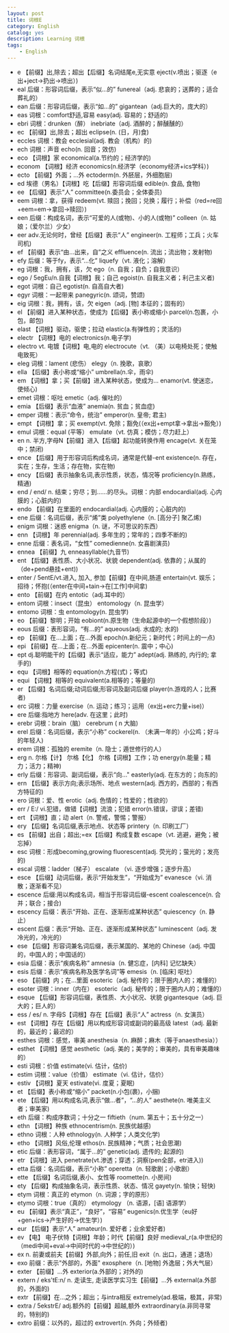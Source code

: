 ```yaml
---
layout: post
title: 词根E
category: English
catalog: yes
description: Learning 词根
tags:
    - English
---
```

* e   【前缀】出,除去；超出【后缀】名词结尾e,无实意    eject(v.喷出；驱逐（e出+ject→扔出→喷出）)
* eal 后缀：形容词后缀，表示“似…的”    funereal（adj. 悲哀的；送葬的；适合葬礼的）
* ean 后缀：形容词后缀，表示“如…的”    gigantean（adj.巨大的，庞大的）
* eas 词根：comfort舒适,容易 easy(adj. 容易的；舒适的)
* ebri    词根：drunken（醉）   inebriate（adj. 酒醉的；醉醺醺的）
* ec  【前缀】出,除去；超出 eclipse(n. (日，月)食)
* eccles  词根：教会   ecclesial(adj. 教会（机构）的)
* ech 词根：声音   echo(n. 回音；效仿)
* eco 【词根】家   economical(a.节约的；经济学的)
* econom  【词根】经济  economics(n.经济学（economy经济+ics学科）)
* ecto    【前缀】外面；…外   ectoderm(n. 外胚层，外细胞层)
* ed  埃德（男名）【词根】吃【后缀】形容词后缀    edible(n.  食品, 食物)
* ee  【后缀】表示“人”   committee(n.委员会；全体委员)
* eem 词根：拿，获得 redeem(vt. 赎回；挽回；兑换；履行；补偿（red=re回+eem=em→拿回→赎回）)
* een 后缀：构成名词，表示“可爱的人(或物)、小的人(或物)”    colleen（n. 姑娘；（爱尔兰）少女）
* eer adv.无论何时，曾经【后缀】表示“人”    engineer(n. 工程师；工兵；火车司机)
* ef  【前缀】表示“由…出来，自”之义    effluence(n. 流出；流出物；发射物)
* efy 后缀：等于fy，表示“…化”  liquefy（vt. 液化；溶解）
* eg  词根：我，拥有，该，欠 ego（n. 自我；自负；自我意识）
* ego / 5egEu/n.自我【词根】我；自己    egoist(n. 自我主义者；利己主义者)
* egot    词根：自己   egotist(n. 自高自大者)
* egyr    词根：一起带来 panegyric(n. 颂词，赞颂)
* eig 词根：我，拥有，该，欠 eigen（adj. [物] 本征的；固有的）
* el  【前缀】进入某种状态，使成为【后缀】表小称或缩小    parcel(n.包裹，小包，邮包)
* elast   【词根】驱动，驱使；拉动    elastic(a.有弹性的；灵活的)
* electr  【词根】电的  electronics(n.电子学)
* electro vt. 电镀【词根】电,电的  electrocute（vt. （美）以电椅处死；使触电致死）
* eleg    词根：lament  (悲伤） elegy（n. 挽歌，哀歌）
* ella    【后缀】表小称或“缩小”    umbrella(n.伞，雨伞)
* em  【词根】拿；买【前缀】进入某种状态，使成为…  enamor(vt. 使迷恋，使倾心)
* emet    词根：呕吐   emetic（adj. 催吐的）
* emia    【后缀】表示“血液”  anemia(n. 贫血；贫血症)
* emper   词根：表示“命令，统治”    emperor(n.  皇帝; 君主)
* empt    【词根】拿；买 exempt(vt. 免除；豁免(（ex出+empt拿→拿出→豁免）)
* emul    词根：equal  (平等）  emulate（vt. 仿真；模仿；尽力赶上）
* en   n. 半方,字母N【前缀】进入【后缀】起功能转换作用 encage(vt. 关在笼中；禁闭)
* ence    【后缀】用于形容词后构成名词，通常是代替-ent    existence(n. 存在，实在；生存，生活；存在物，实在物)
* ency    【后缀】表示抽象名词,表示性质，状态，情况等  proficiency(n.熟练，精通)
* end / end/  n. 结束；穷尽；到……的尽头。词根：内部   endocardial(adj. 心内膜的；心脏内的)
* endo    【前缀】在里面的    endocardial(adj. 心内膜的；心脏内的)
* ene 后缀：名词后缀，表示“烯”类  polyethylene（n. [高分子] 聚乙烯)
* enigm   词根：迷惑   enigma（n. 谜，不可思议的东西）
* enn 【词根】年   perennial(adj. 多年生的；常年的；四季不断的)
* enne    后缀：表名词，“女性” comedienne(n.  女喜剧演员)
* ennea   【前缀】九   enneasyllable(九音节)
* ent 【后缀】表性质、大小状况、状貌 dependent(adj. 依靠的；从属的（de+pend悬挂+ent))
* enter   / 5entE/vt.进入, 加入, 参加【前缀】在中间,肠道 entertain(vt. 娱乐；招待；怀抱(（enter在中间+tain→在[工作]中间拿)
* ento    【前缀】在内  entotic（adj.耳中的）
* entom   词根：insect（昆虫）   entomology（n. 昆虫学）
* entomo  词根：虫    entomology(n. 昆虫学)
* eo  【前缀】黎明；开始   eobiont(n.原生物（生命起源中的一个假想阶段）)
* eous    后缀：表形容词，“有…的”   aqueous(adj.  水成的; 水的)
* ep  【前缀】在…上面；在…外面   epoch(n.新纪元；新时代；时间上的一点)
* epi 【前缀】在…上面；在…外面   epicenter(n. 震中；中心)
* ept dj.聪明能干的【后缀】表示“适应，能力”   adept(adj.  熟练的, 内行的; 拿手的)
* equ 【词根】相等的 equation(n.方程(式)；等式)
* equi    【词根】相等的 equivalent(a.相等的；等量的)
* er  【后缀】名词后缀;动词后缀;形容词及副词后缀  player(n.游戏的人；比赛者)
* erc 词根：力量   exercise（n. 运动；练习；运用（ex出+erc力量+ise)）
* ere 后缀:指地方      here(adv. 在这里；此时)
* erebr   词根：brain（脑） cerebrum (   n  大脑)
* erel    后缀：名词后缀，表示“小称”  cockerel(n. （未满一年的）小公鸡；好斗的年轻人)
* erem    词根：孤独的  eremite（n. 隐士；遁世修行的人）
* erg n. 尔格【计】 尔格【化】 尔格【词根】工作；功   energy(n.能量；精力；活力；精神)
* erly    后缀：形容词、副词后缀，表示“向…"  easterly(adj. 在东方的；向东的)
* ern 【后缀】表示方向;表示场所、地点    western(adj. 西方的，西部的；有西方特征的)
* ero 词根：爱、性  erotic（adj. 色情的；性爱的；性欲的）
* err / E:/  vi.犯错，做错【词根】流浪；犯错    error(n.错误，谬误；差错)
* ert 【词根】直；动 alert（n. 警戒，警惕；警报）
* ery 【后缀】名词后缀,表示地点、状态等   printery（n. 印刷工厂）
* es  【前缀】出自；超出;=ex【后缀】构成复数   escape（vt. 逃避，避免；被忘掉）
* esc 词根：形成becoming,growing   fluorescent(adj. 荧光的；萤光的；发亮的)
* escal   词根：ladder（梯子）   escalate （vi. 逐步增强；逐步升高）
* esce    【后缀】动词后缀，表示“开始发生”，“开始成为”    evanesce（vi. 消散；逐渐看不见）
* escence 后缀:用以构成名词，相当于形容词后缀-escent   coalescence(n. 合并；联合；接合)
* escency 后缀：表示“开始、正在、逐渐形成某种状态”   quiescency（n. 静止）
* escent  后缀：表示“开始、正在、逐渐形成某种状态”   luminescent（adj. 发冷光的，冷光的）
* ese 【后缀】形容词兼名词后缀，表示某国的、某地的  Chinese（adj. 中国的，中国人的；中国话的）
* esia    后缀：表示“疾病名称” amnesia（n. 健忘症，[内科] 记忆缺失）
* esis    后缀：表示“疾病名称及医学名词”等   emesis（n. [临床] 呕吐）
* eso 【前缀】内；在…里面  esoteric（adj. 秘传的；限于圈内人的；难懂的）
* esoter  词根：inner（内在）    esoteric（adj. 秘传的；限于圈内人的；难懂的）
* esque   【后缀】形容词后缀，表性质、大小状况、状貌   gigantesque（adj. 巨大的；巨人的）
* ess / es/ n. 字母S【词根】存在【后缀】表示“人” actress（n. 女演员）
* est 【词根】存在【后缀】用以构成形容词或副词的最高级    latest（adj. 最新的，最近的；最迟的）
* esthes  词根：感觉，审美    anesthesia（n. 麻醉；麻木（等于anaesthesia））
* esthet  【词根】感觉  aesthetic（adj. 美的；美学的；审美的，具有审美趣味的）
* esti    词根：价值   estimate(vi. 估计，估价)
* estim   词根：value（价值）    estimate（vi. 估计，估价）
* estiv   【词根】夏天  estivate(vi. 度夏；夏眠)
* et  【后缀】表小称或“缩小”    packet(n.小包(裹)，小捆)
* ete 【后缀】用以构成名词,表示“做…者”，“…的人”    aesthete(n. 唯美主义者；审美家)
* eth 后缀：构成序数词；十分之一   fiftieth（num. 第五十；五十分之一）
* ethn    【词根】种族  ethnocentrism(n. 民族优越感)
* ethno   词根：人种   ethnology(n. 人种学；人类文化学)
* etho    【词根】风俗,伦理   ethos(n. 民族精神；气质；社会思潮)
* etic    后缀：表形容词，“属于…的”  genetic(adj.  遗传的; 起源的)
* etr 【词根】进入  penetrate(vt.渗透；穿透；洞察(pen全部，etr进入))
* etta    后缀：名词后缀，表示“小称”  operetta（n. 轻歌剧；小歌剧）
* ette    【后缀】名词后缀,表小、女性等 roomette(n. 小房间)
* ety 【后缀】构成抽象名词，表示性质、状态、情况   gayety(n. 愉快；轻快)
* etym    词根：真正的  etymon（n. 词源；字的原形）
* etymo   词根：true（真的） etymology （n. 语源，[语] 语源学）
* eu  【前缀】表示“真正”，“良好”，“容易”    eugenics(n.优生学（eu好+gen+ics→产生好的→优生学）)
* eur 【后缀】表示“人”   amateur(n. 爱好者；业余爱好者)
* ev  【电】 电子伏特【词根】年龄；时代【前缀】良好 medieval_r(a.中世纪的（medi中间+eval→中间时代的→中世纪的）)
* ex  n. 前妻或前夫【前缀】外部,向外；前任,旧  exit（n. 出口，通道；退场）
* exo 前缀：表示"外部的，外面"   exosphere（n. [地物] 外逸层；外大气层）
* exter   【前缀】…外  exterior(a.外部的；对外的)
* extern  / eks'tE:n/ n. 走读生, 走读医学实习生【前缀】…外   external(a.外部的，外面的)
* extr    【前缀】在…之外；超出；与intra相反    extremely(ad.极端，极其，非常)
* extra   / 5ekstrE/  adj.额外的【前缀】超越,额外    extraordinary(a.非同寻常的，特别的)
* extro   前缀：以外的，超过的  extrovert(n. 外向；外倾者)
